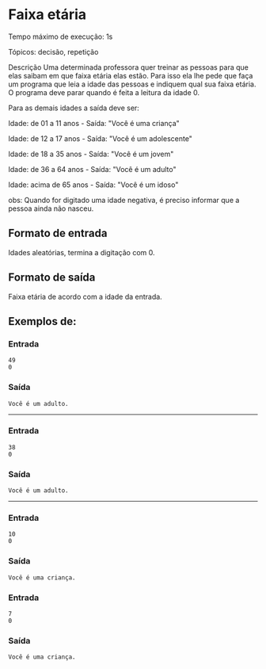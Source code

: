 # Faixa etária

Tempo máximo de execução: 1s

Tópicos: decisão, repetição

Descrição
Uma determinada professora quer treinar as pessoas para que elas saibam em que faixa etária elas estão. Para isso ela lhe pede que faça um programa que leia a idade das pessoas e indiquem qual sua faixa etária. O programa deve parar quando é feita a leitura da idade 0. 

Para as demais idades a saída deve ser: 

Idade: de 01 a 11 anos - Saída: "Você é uma criança" 

Idade: de 12 a 17 anos - Saída: "Você é um adolescente" 

Idade: de 18 a 35 anos - Saída: "Você é um jovem"

Idade: de 36 a 64 anos - Saída: "Você é um adulto"

Idade: acima de 65 anos - Saída: "Você é um idoso"

obs: Quando for digitado uma idade negativa, é preciso informar que a pessoa ainda não nasceu.  



## Formato de entrada

Idades aleatórias, termina a digitação com 0.

## Formato de saída

Faixa etária de acordo com a idade da entrada.

## Exemplos de:

### Entrada

    49
    0

### Saída

    Você é um adulto.

-------------------------------

### Entrada

    38
    0

### Saída

    Você é um adulto.

-------------------------------

### Entrada

    10
    0

### Saída

    Você é uma criança.

### Entrada

    7
    0

### Saída

    Você é uma criança.